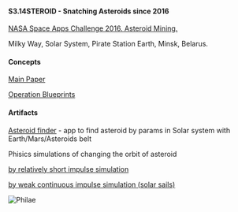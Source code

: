 #### S3.14STEROID - Snatching Asteroids since 2016

[NASA Space Apps Challenge 2016. Asteroid Mining.](https://2016.spaceappschallenge.org/challenges/solar-system/asteroid-mining/projects/s3.14steroid)

Milky Way, Solar System, Pirate Station Earth, Minsk, Belarus.

#### Concepts

[Main Paper](doc/paper.pdf)

[Operation Blueprints](doc/blueprint.pdf)

#### Artifacts

[Asteroid finder](http://theghostbel.github.io/capture-asteroid/) - app to find asteroid by params in Solar system with Earth/Mars/Asteroids belt

Phisics simulations of changing the orbit of asteroid

[by relatively short impulse simulation](https://www.youtube.com/watch?v=mwSNx3kNXdc)

[by weak continuous impulse simulation (solar sails)](https://www.youtube.com/watch?v=1OB3MKc2lu8)

![Philae](https://media.giphy.com/media/yoJC2u6vQ5bwZlAHGo/giphy.gif)
